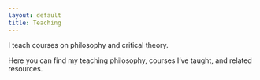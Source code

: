 ```yaml
---
layout: default
title: Teaching
---
```


I teach courses on philosophy and critical theory.  

Here you can find my teaching philosophy, courses I’ve taught, and related resources.
